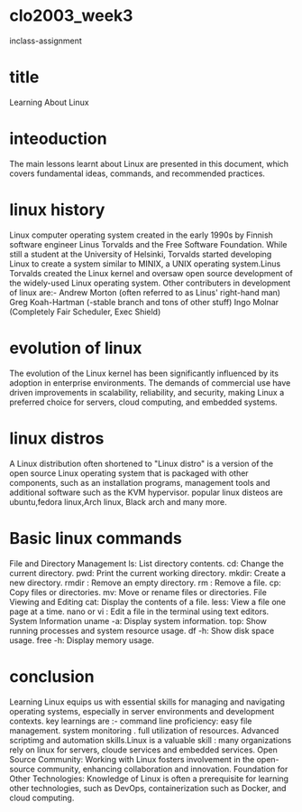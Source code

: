 # clo2003_week3
inclass-assignment
# title 
Learning About Linux
# inteoduction
The main lessons learnt about Linux are presented in this document, which covers fundamental ideas, commands, and recommended practices.
# linux history
Linux computer operating system created in the early 1990s by Finnish software engineer Linus Torvalds and the Free Software Foundation. While still a student at the University of Helsinki, Torvalds started developing Linux to create a system similar to MINIX, a UNIX operating system.Linus Torvalds created the Linux kernel and oversaw open source development of the widely-used Linux operating system.
Other contributers in development of linux are:-
Andrew Morton (often referred to as Linus' right-hand man)
Greg Koah-Hartman (-stable branch and tons of other stuff)
Ingo Molnar (Completely Fair Scheduler, Exec Shield)
# evolution of linux
The evolution of the Linux kernel has been significantly influenced by its adoption in enterprise environments. The demands of commercial use have driven improvements in scalability, reliability, and security, making Linux a preferred choice for servers, cloud computing, and embedded systems.
# linux distros
A Linux distribution often shortened to "Linux distro" is a version of the open source Linux operating system that is packaged with other components, such as an installation programs, management tools and additional software such as the KVM hypervisor.
popular linux disteos are ubuntu,fedora linux,Arch linux, Black arch and many more.
# Basic linux commands
File and Directory Management
ls: List directory contents.
cd: Change the current directory.
pwd: Print the current working directory.
mkdir: Create a new directory.
rmdir <directory>: Remove an empty directory.
rm : Remove a file.
cp: Copy files or directories.
mv: Move or rename files or directories.
File Viewing and Editing
cat: Display the contents of a file.
less: View a file one page at a time.
nano or vi <file>: Edit a file in the terminal using text editors.
System Information
uname -a: Display system information.
top: Show running processes and system resource usage.
df -h: Show disk space usage.
free -h: Display memory usage.
# conclusion
Learning Linux equips us with essential skills for managing and navigating operating systems, especially in server environments and development contexts.
key learnings are :-
command line proficiency:
easy file management.
system monitoring .
full utilization of resources.
Advanced scriptimg and automation skills.Linux is a valuable skill : many organizations rely on linux for servers, cloude services and embedded services.
Open Source Community: Working with Linux fosters involvement in the open-source community, enhancing collaboration and innovation.
Foundation for Other Technologies: Knowledge of Linux is often a prerequisite for learning other technologies, such as DevOps, containerization such as Docker, and cloud computing.
